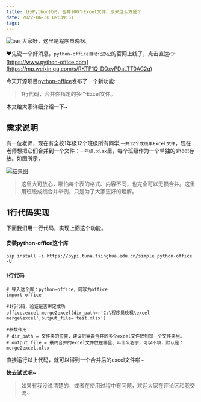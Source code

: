 ```yaml
---
title: 1行Python代码，合并100个Excel文件，原来这么方便？
date: 2022-06-30 09:39:51
tags:
---
```



![bar](https://img-blog.csdnimg.cn/c18ea794b3ae4d96bdafbc9c7268b474.jpeg#pic_center)
大家好，这里是程序员晚枫。

❤先说一个好消息，``python-office自动化办公``的官网上线了，点击直达👉[https://www.python-office.com](https://mp.weixin.qq.com/s/RKTP1Q_DQxyPDaLTT0AC2g)

今天开源项目[python-office](https://mp.weixin.qq.com/s/d2m7xYCLXF8QUlr-5sSuPA)发布了一个新功能:

> 1行代码，合并你指定的多个Excel文件。

本文给大家详细介绍一下~


## 需求说明

有一位老师，现在有全校1年级12个班级所有同学,``一共12个成绩单Excel文件``，现在老师想把它们合并到一个文件：``一年级.xlsx``里，每个班级作为一个单独的sheet存放。如图所示，

<!-- more -->

![结果图](https://img-blog.csdnimg.cn/img_convert/ce1e4818119ec895ffa9be108ab3e174.png)

> 这里大可放心，哪怕每个表的格式、内容不同，也完全可以无损合并。这里用班级成绩合并举例，只是为了大家更好的理解。



## 1行代码实现

下面我们用一行代码，实现上面这个功能。
#### 安装python-office这个库

```
pip install -i https://pypi.tuna.tsinghua.edu.cn/simple python-office -U
```


#### 1行代码
```
# 导入这个库：python-office，简写为office
import office

#1行代码，验证是否绑定成功
office.excel.merge2excel(dir_path=r'C:\程序员晚枫\excel-merge\excel',output_file='test.xlsx')

#参数作用：
# dir_path = 文件夹的位置，建议把需要合并的多个excel文件放到同一个文件夹里。
# output_file = 最终合并的excel文件放在哪里、叫什么名字，可以不填，默认是：merge2excel.xlsx
```
直接运行以上代码，就可以得到一个合并后的excel文件啦~

**快去试试吧~**

> 如果有我没说清楚的，或者在使用过程中有问题，欢迎大家在评论区和我交流~